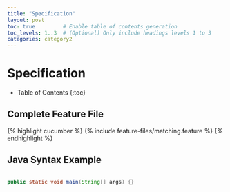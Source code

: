 ```yaml
---
title: "Specification"
layout: post 
toc: true         # Enable table of contents generation
toc_levels: 1..3  # (Optional) Only include headings levels 1 to 3
categories: category2
---
```


# Specification

* Table of Contents
{:toc}

## Complete Feature File
{% highlight cucumber %}
{% include feature-files/matching.feature %}
{% endhighlight %}

## Java Syntax Example

```java

public static void main(String[] args) {}
```